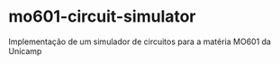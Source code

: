 # mo601-circuit-simulator
Implementação de um simulador de circuitos para a matéria MO601 da Unicamp
